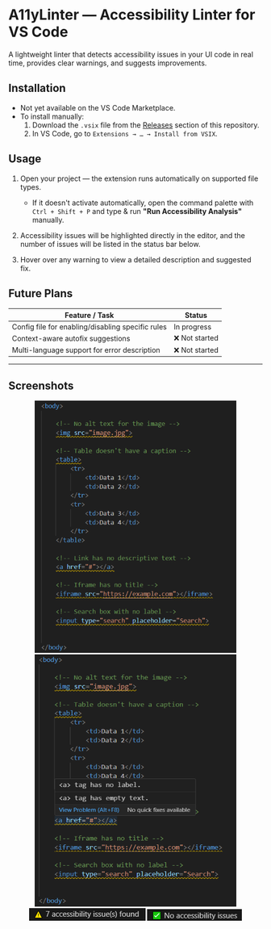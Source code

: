 
# A11yLinter — Accessibility Linter for VS Code

A lightweight linter that detects accessibility issues in your UI code in real time, provides clear warnings, and suggests improvements.

## Installation

-  Not yet available on the VS Code Marketplace.
-   To install manually:
	 1.  Download the `.vsix`  file from the [Releases](https://github.com/iapheus/a11y-linter-extension/releases/tag/v1.0.0) section of this repository.
	 2.  In VS Code, go to `Extensions → … → Install from VSIX`.

## Usage

1. Open your project — the extension runs automatically on supported file types.  
	  - If it doesn't activate automatically, open the command palette with `Ctrl + Shift + P` and type & run **"Run Accessibility Analysis"** manually.
	  
2. Accessibility issues will be highlighted directly in the editor, and the number of issues will be listed in the status bar below.
3. Hover over any warning to view a detailed description and suggested fix.

## Future Plans

| Feature / Task                                               | Status         |
|--------------------------------------------------------------|----------------|
| Config file for enabling/disabling specific rules            | In progress    |
| Context-aware autofix suggestions                            | ❌ Not started |
| Multi-language support for error description                 | ❌ Not started |
---

## Screenshots

<p align="center">
  <img src="https://raw.githubusercontent.com/iapheus/a11y-linter-extension/refs/heads/main/images/codeWarning.png" width="400" height="500" alt="Accessibility error warning" style="display:inline-block;"/>
  <img src="https://raw.githubusercontent.com/iapheus/a11y-linter-extension/refs/heads/main/images/description.png" width="400" height="500" alt="Accessibility error description" style="display:inline-block;"/>
  <img src="https://raw.githubusercontent.com/iapheus/a11y-linter-extension/refs/heads/main/images/aLotOfIssue.png" alt="Number of issues" style="display:inline-block;"/>
  <img src="https://raw.githubusercontent.com/iapheus/a11y-linter-extension/refs/heads/main/images/noIssue.png" alt="No issue" style="display:inline-block;"/>
</p>






